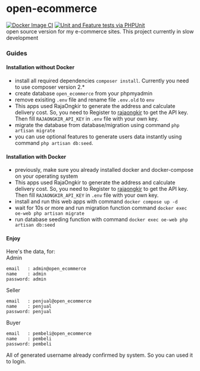 # open-ecommerce
[![Docker Image CI](https://github.com/dhanyn10/open-ecommerce/actions/workflows/docker-image.yml/badge.svg)](https://github.com/dhanyn10/open-ecommerce/actions/workflows/docker-image.yml)
[![Unit and Feature tests via PHPUnit](https://github.com/dhanyn10/open-ecommerce/actions/workflows/simple-test.yml/badge.svg)](https://github.com/dhanyn10/open-ecommerce/actions/workflows/simple-test.yml)  
open source version for my e-commerce sites. This project currently in slow development

### Guides
#### Installation without Docker
- install all required dependencies `composer install`. Currently you need to use composer version 2.*
- create database `open_ecommerce` from your phpmyadmin
- remove exisiting `.env` file and rename file `.env.old` to `env`
- This apps used RajaOngkir to generate the address and calculate delivery cost. So, you need to Register to [rajaongkir](https://rajaongkir.com/akun/daftar) to get the API key. Then fill `RAJAONGKIR_API_KEY` in `.env` file with your own key.
- migrate the database from database/migration using command `php artisan migrate`
- you can use optional features to generate users data instantly using command `php artisan db:seed`.

#### Installation with Docker
- previously, make sure you already installed docker and docker-compose on your operating system
- This apps used RajaOngkir to generate the address and calculate delivery cost. So, you need to Register to [rajaongkir](https://rajaongkir.com/akun/daftar) to get the API key. Then fill `RAJAONGKIR_API_KEY` in `.env` file with your own key.
- install and run this web apps with command `docker compose up -d`
- wait for 10s or more and run migration function command `docker exec oe-web php artisan migrate`
- run database seeding function with command `docker exec oe-web php artisan db:seed`

#### Enjoy
Here's the data, for:  
  Admin
  ```
  email   : admin@open_ecommerce
  name    : admin
  password: admin
  ```
  Seller
  ```
  email   : penjual@open_ecommerce
  name    : penjual
  password: penjual
  ```
  Buyer
  ```
  email   : pembeli@open_ecommerce
  name    : pembeli
  password: pembeli
  ```
  All of generated username already confirmed by system. So you can used it to login.

